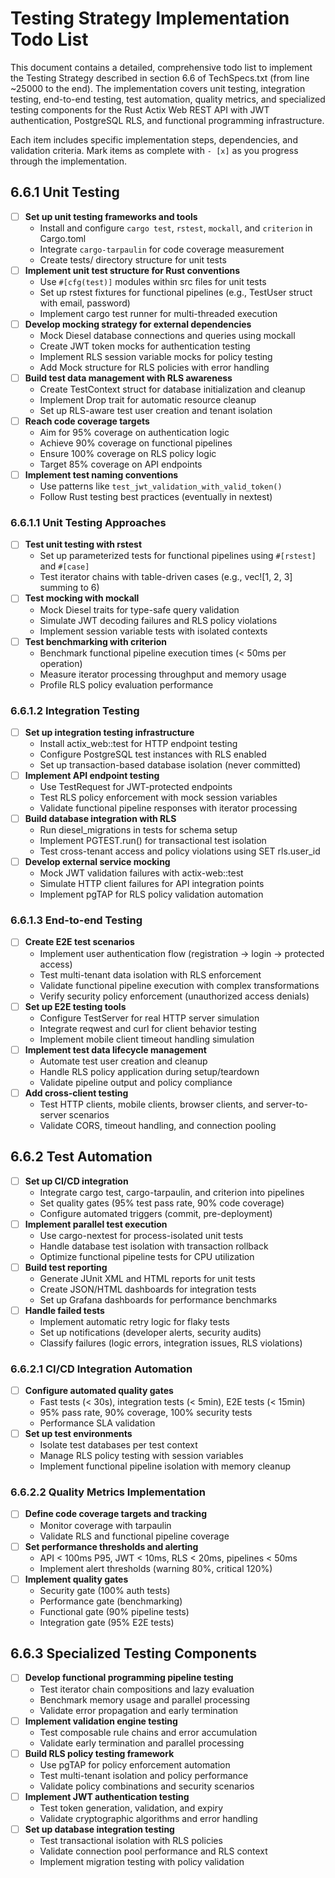 # Testing Strategy Implementation Todo List

This document contains a detailed, comprehensive todo list to implement the Testing Strategy described in section 6.6 of TechSpecs.txt (from line ~25000 to the end). The implementation covers unit testing, integration testing, end-to-end testing, test automation, quality metrics, and specialized testing components for the Rust Actix Web REST API with JWT authentication, PostgreSQL RLS, and functional programming infrastructure.

Each item includes specific implementation steps, dependencies, and validation criteria. Mark items as complete with `- [x]` as you progress through the implementation.

## 6.6.1 Unit Testing

- [ ] **Set up unit testing frameworks and tools**
  - Install and configure `cargo test`, `rstest`, `mockall`, and `criterion` in Cargo.toml
  - Integrate `cargo-tarpaulin` for code coverage measurement
  - Create tests/ directory structure for unit tests
- [ ] **Implement unit test structure for Rust conventions**
  - Use `#[cfg(test)]` modules within src files for unit tests
  - Set up rstest fixtures for functional pipelines (e.g., TestUser struct with email, password)
  - Implement cargo test runner for multi-threaded execution
- [ ] **Develop mocking strategy for external dependencies**
  - Mock Diesel database connections and queries using mockall
  - Create JWT token mocks for authentication testing
  - Implement RLS session variable mocks for policy testing
  - Add Mock structure for RLS policies with error handling
- [ ] **Build test data management with RLS awareness**
  - Create TestContext struct for database initialization and cleanup
  - Implement Drop trait for automatic resource cleanup
  - Set up RLS-aware test user creation and tenant isolation
- [ ] **Reach code coverage targets**
  - Aim for 95% coverage on authentication logic
  - Achieve 90% coverage on functional pipelines
  - Ensure 100% coverage on RLS policy logic
  - Target 85% coverage on API endpoints
- [ ] **Implement test naming conventions**
  - Use patterns like `test_jwt_validation_with_valid_token()`
  - Follow Rust testing best practices (eventually in nextest)

### 6.6.1.1 Unit Testing Approaches

- [ ] **Test unit testing with rstest**
  - Set up parameterized tests for functional pipelines using `#[rstest]` and `#[case]`
  - Test iterator chains with table-driven cases (e.g., vec![1, 2, 3] summing to 6)
- [ ] **Test mocking with mockall**
  - Mock Diesel traits for type-safe query validation
  - Simulate JWT decoding failures and RLS policy violations
  - Implement session variable tests with isolated contexts
- [ ] **Test benchmarking with criterion**
  - Benchmark functional pipeline execution times (< 50ms per operation)
  - Measure iterator processing throughput and memory usage
  - Profile RLS policy evaluation performance

### 6.6.1.2 Integration Testing

- [ ] **Set up integration testing infrastructure**
  - Install actix_web::test for HTTP endpoint testing
  - Configure PostgreSQL test instances with RLS enabled
  - Set up transaction-based database isolation (never committed)
- [ ] **Implement API endpoint testing**
  - Use TestRequest for JWT-protected endpoints
  - Test RLS policy enforcement with mock session variables
  - Validate functional pipeline responses with iterator processing
- [ ] **Build database integration with RLS**
  - Run diesel_migrations in tests for schema setup
  - Implement PGTEST.run() for transactional test isolation
  - Test cross-tenant access and policy violations using SET rls.user_id
- [ ] **Develop external service mocking**
  - Mock JWT validation failures with actix-web::test
  - Simulate HTTP client failures for API integration points
  - Implement pgTAP for RLS policy validation automation

### 6.6.1.3 End-to-end Testing

- [ ] **Create E2E test scenarios**
  - Implement user authentication flow (registration → login → protected access)
  - Test multi-tenant data isolation with RLS enforcement
  - Validate functional pipeline execution with complex transformations
  - Verify security policy enforcement (unauthorized access denials)
- [ ] **Set up E2E testing tools**
  - Configure TestServer for real HTTP server simulation
  - Integrate reqwest and curl for client behavior testing
  - Implement mobile client timeout handling simulation
- [ ] **Implement test data lifecycle management**
  - Automate test user creation and cleanup
  - Handle RLS policy application during setup/teardown
  - Validate pipeline output and policy compliance
- [ ] **Add cross-client testing**
  - Test HTTP clients, mobile clients, browser clients, and server-to-server scenarios
  - Validate CORS, timeout handling, and connection pooling

## 6.6.2 Test Automation

- [ ] **Set up CI/CD integration**
  - Integrate cargo test, cargo-tarpaulin, and criterion into pipelines
  - Set quality gates (95% test pass rate, 90% code coverage)
  - Configure automated triggers (commit, pre-deployment)
- [ ] **Implement parallel test execution**
  - Use cargo-nextest for process-isolated unit tests
  - Handle database test isolation with transaction rollback
  - Optimize functional pipeline tests for CPU utilization
- [ ] **Build test reporting**
  - Generate JUnit XML and HTML reports for unit tests
  - Create JSON/HTML dashboards for integration tests
  - Set up Grafana dashboards for performance benchmarks
- [ ] **Handle failed tests**
  - Implement automatic retry logic for flaky tests
  - Set up notifications (developer alerts, security audits)
  - Classify failures (logic errors, integration issues, RLS violations)

### 6.6.2.1 CI/CD Integration Automation

- [ ] **Configure automated quality gates**
  - Fast tests (< 30s), integration tests (< 5min), E2E tests (< 15min)
  - 95% pass rate, 90% coverage, 100% security tests
  - Performance SLA validation
- [ ] **Set up test environments**
  - Isolate test databases per test context
  - Manage RLS policy testing with session variables
  - Implement functional pipeline isolation with memory cleanup

### 6.6.2.2 Quality Metrics Implementation

- [ ] **Define code coverage targets and tracking**
  - Monitor coverage with tarpaulin
  - Validate RLS and functional pipeline coverage
- [ ] **Set performance thresholds and alerting**
  - API < 100ms P95, JWT < 10ms, RLS < 20ms, pipelines < 50ms
  - Implement alert thresholds (warning 80%, critical 120%)
- [ ] **Implement quality gates**
  - Security gate (100% auth tests)
  - Performance gate (benchmarking)
  - Functional gate (90% pipeline tests)
  - Integration gate (95% E2E tests)

## 6.6.3 Specialized Testing Components

- [ ] **Develop functional programming pipeline testing**
  - Test iterator chain compositions and lazy evaluation
  - Benchmark memory usage and parallel processing
  - Validate error propagation and early termination
- [ ] **Implement validation engine testing**
  - Test composable rule chains and error accumulation
  - Validate early termination and parallel processing
- [ ] **Build RLS policy testing framework**
  - Use pgTAP for policy enforcement automation
  - Test multi-tenant isolation and policy performance
  - Validate policy combinations and security scenarios
- [ ] **Implement JWT authentication testing**
  - Test token generation, validation, and expiry
  - Validate cryptographic algorithms and error handling
- [ ] **Set up database integration testing**
  - Test transactional isolation with RLS policies
  - Validate connection pool performance and RLS context
  - Implement migration testing with policy validation
